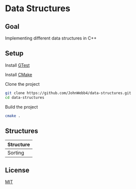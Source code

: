 # Data Structures

## Goal

Implementing different data structures in C++

## Setup

Install [GTest](https://github.com/google/googletest)

Install [CMake](https://cmake.org/)

Clone the project

```sh
git clone https://github.com/JohnWebb4/data-structures.git
cd data-structures
```

Build the project

```sh
cmake .
```

## Structures

| Structure |
| --------- |
| Sorting   |

## License

[MIT](/LICENSE)
